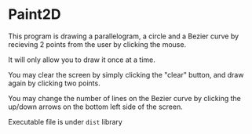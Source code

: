 # Paint2D
This program is drawing a parallelogram, a circle and a Bezier curve by recieving 2 points from the user by clicking the mouse.

It will only allow you to draw it once at a time.

You may clear the screen by simply clicking the "clear" button, and draw again by clicking two points.

You may change the number of lines on the Bezier curve by clicking the up/down arrows on the bottom left side of the screen.

Executable file is under `dist` library
